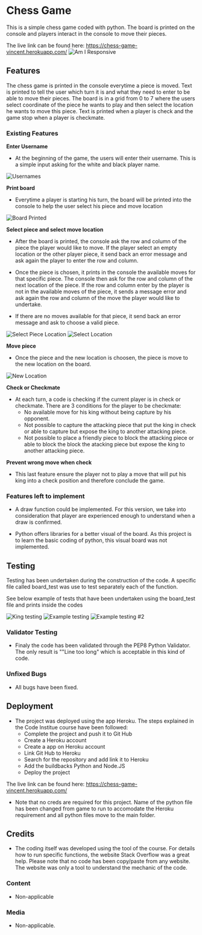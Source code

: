 # Chess Game

This is a simple chess game coded with python. The board is printed on the console and players interact in the console to move their pieces.

The live link can be found here: https://chess-game-vincent.herokuapp.com/
![Am I Responsive](assets/images/amiresponsive.png)

## Features

The chess game is printed in the console everytime a piece is moved. Text is printed to tell the user which turn it is and what they need to enter to be able to move their pieces. The board is in a grid from 0 to 7 where the users select coordinate of the piece he wants to play and then select the location he wants to move this piece. Text is printed when a player is check and the game stop when a player is checkmate.

### Existing Features

__Enter Username__

- At the beginning of the game, the users will enter their username. This is a simple input asking for the white and black player name.

![Usernames](assets/images/username.png)


__Print board__

- Everytime a player is starting his turn, the board will be printed into the console to help the user select his piece and move location

![Board Printed](assets/images/board_printed.png)


__Select piece and select move location__

- After the board is printed, the console ask the row and column of the piece the player would like to move. If the player select an empty location or the other player piece, it send back an error message and ask again the player to enter the row and column.

- Once the piece is chosen, it prints in the console the available moves for that specific piece. The console then ask for the row and column of the next location of the piece. If the row and column enter by the player is not in the available moves of the piece, it sends a message error and ask again the row and column of the move the player would like to undertake.

- If there are no moves available for that piece, it send back an error message and ask to choose a valid piece.

![Select Piece Location](assets/images/select_piece_location.png)
![Select Location](assets/images/select_location.png)


__Move piece__

- Once the piece and the new location is choosen, the piece is move to the new location on the board.

![New Location](assets/images/Board_printed.png)

__Check or Checkmate__

- At each turn, a code is checking if the current player is in check or checkmate. There are 3 conditions for the player to be checkmate:
    - No available move for his king without being capture by his opponent.
    - Not possible to capture the attacking piece that put the king in check or able to capture but expose the king to another attacking piece.
    - Not possible to place a friendly piece to block the attacking piece or able to block the block the atacking piece but expose the king to another attacking piece.

__Prevent wrong move when check__

- This last feature ensure the player not to play a move that will put his king into a check position and therefore conclude the game.

### Features left to implement

- A draw function could be implemented. For this version, we take into consideration that player are experienced enough to understand when a draw is confirmed.

- Python offers libraries for a better visual of the board. As this project is to learn the basic coding of python, this visual board was not implemented.


## Testing

Testing has been undertaken during the construction of the code. A specific file called board_test was use to test separately each of the function.

See below example of tests that have been undertaken using the board_test file and prints inside the codes

![King testing](assets/images/testing_king.png)
![Example testing](assets/images/testing_Knight.png)
![Example testing #2](assets/images/testing_moves.png)

### Validator Testing

- Finaly the code has been validated through the PEP8 Python Validator. The only result is ""Line too long" which is acceptable in this kind of code.


### Unfixed Bugs

 - All bugs have been fixed.

## Deployment

- The project was deployed using the app Heroku. The steps explained in the Code Institue course have been followed:
    - Complete the project and push it to Git Hub
    - Create a Heroku account
    - Create a app on Heroku account
    - Link Git Hub to Heroku
    - Search for the repository and add link it to Heroku
    - Add the buildbacks Python and Node.JS
    - Deploy the project

The live link can be found here: https://chess-game-vincent.herokuapp.com/

- Note that no creds are required for this project. Name of the python file has been changed from game to run to accomodate the Heroku requirement and all python files move to the main folder.

## Credits

- The coding itself was developed using the tool of the course. For details how to run specific functions, the website Stack Overflow was a great help. Please note that no code has been copy/paste from any website. The website was only a tool to understand the mechanic of the code.

### Content

- Non-applicable

### Media

- Non-applicable.


